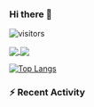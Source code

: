 ### Hi there 👋

![visitors](https://visitor-badge.glitch.me/badge?page_id=preda-bogdan.preda-bogdan&left_color=gray&right_color=blue)

<a href="https://github.com/preda-bogdan">
  <img align="center" src="https://github-readme-streak-stats.herokuapp.com/?user=preda-bogdan&theme=buefy-dark&hide_border=true&dates=ee9b00&date_format=d&nbsp;M[&nbsp;Y]" />
</a>
<a href="https://github.com/preda-bogdan">
  <img align="center" src="https://github-readme-stats.vercel.app/api?username=preda-bogdan&show_icons=true&theme=tokyonight&hide_border=true&count_private=true" />
</a>

[![Top Langs](https://github-readme-stats.vercel.app/api/top-langs/?username=preda-bogdan&theme=tokyonight&hide_border=true&count_private=true&custom_title=Recent%20language%20usage)](https://github.com/preda-bogdan/github-readme-stats)

### :zap: Recent Activity
<!--START_SECTION:activity-->
<!--END_SECTION:activity-->

<!--
**preda-bogdan/preda-bogdan** is a ✨ _special_ ✨ repository because its `README.md` (this file) appears on your GitHub profile.

Here are some ideas to get you started:

- 🔭 I’m currently working on ...
- 🌱 I’m currently learning ...
- 👯 I’m looking to collaborate on ...
- 🤔 I’m looking for help with ...
- 💬 Ask me about ...
- 📫 How to reach me: ...
- 😄 Pronouns: ...
- ⚡ Fun fact: ...
-->
